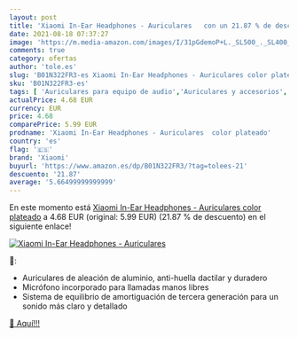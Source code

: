 ```yaml
---
layout: post
title: 'Xiaomi In-Ear Headphones - Auriculares   con un 21.87 % de descuento'
date: 2021-08-18 07:37:27
image: 'https://m.media-amazon.com/images/I/31pGdemoP+L._SL500_._SL400_.jpg'
comments: true
category: ofertas
author: 'tole.es'
slug: 'B01N322FR3-es Xiaomi In-Ear Headphones - Auriculares color plateado'
sku: 'B01N322FR3-es'
tags: [ 'Auriculares para equipo de audio','Auriculares y accesorios','Electrónica','auriculares','xiaomi', ]
actualPrice: 4.68 EUR
currency: EUR
price: 4.68
comparePrice: 5.99 EUR
prodname: 'Xiaomi In-Ear Headphones - Auriculares  color plateado'
country: 'es'
flag: '🇪🇸'
brand: 'Xiaomi'
buyurl: 'https://www.amazon.es/dp/B01N322FR3/?tag=tolees-21'
descuento: '21.87'
average: '5.66499999999999'
---
```


En este momento está [Xiaomi In-Ear Headphones - Auriculares  color plateado](https://www.amazon.es/dp/B01N322FR3/?tag=tolees-21) a 4.68 EUR (original: 5.99 EUR) (21.87 %  de descuento) en el siguiente enlace!

[![Xiaomi In-Ear Headphones - Auriculares  ](https://m.media-amazon.com/images/I/31pGdemoP+L._SL500_._SL400_.jpg)](https://www.amazon.es/dp/B01N322FR3/?tag=tolees-21)

🔎:

- Auriculares de aleación de aluminio, anti-huella dactilar y duradero
- Micrófono incorporado para llamadas manos libres
- Sistema de equilibrio de amortiguación de tercera generación para un sonido más claro y detallado

[🛒 Aquí!!!](https://www.amazon.es/dp/B01N322FR3/?tag=tolees-21)
